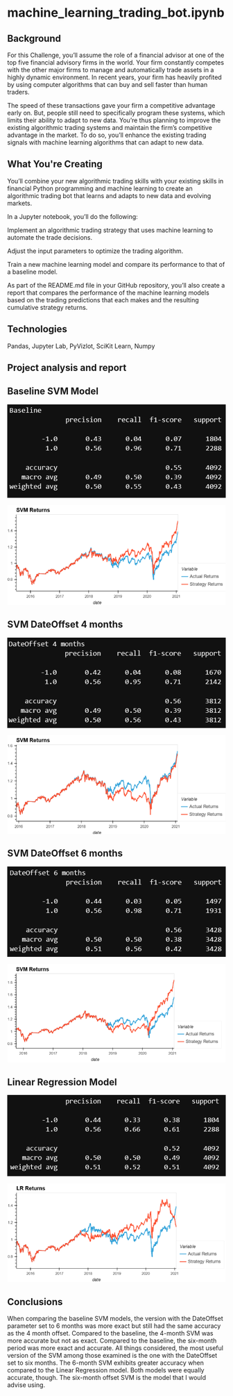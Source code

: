 # machine_learning_trading_bot.ipynb

## Background

For this Challenge, you’ll assume the role of a financial advisor at one of the top five financial advisory firms in the world. Your firm constantly competes with the other major firms to manage and automatically trade assets in a highly dynamic environment. In recent years, your firm has heavily profited by using computer algorithms that can buy and sell faster than human traders.

The speed of these transactions gave your firm a competitive advantage early on. But, people still need to specifically program these systems, which limits their ability to adapt to new data. You’re thus planning to improve the existing algorithmic trading systems and maintain the firm’s competitive advantage in the market. To do so, you’ll enhance the existing trading signals with machine learning algorithms that can adapt to new data.

## What You're Creating
You’ll combine your new algorithmic trading skills with your existing skills in financial Python programming and machine learning to create an algorithmic trading bot that learns and adapts to new data and evolving markets.

In a Jupyter notebook, you’ll do the following:

Implement an algorithmic trading strategy that uses machine learning to automate the trade decisions.

Adjust the input parameters to optimize the trading algorithm.

Train a new machine learning model and compare its performance to that of a baseline model.

As part of the README.md file in your GitHub repository, you’ll also create a report that compares the performance of the machine learning models based on the trading predictions that each makes and the resulting cumulative strategy returns.

## Technologies

Pandas, Jupyter Lab, PyVizlot, SciKit Learn, Numpy

## Project analysis and report

## Baseline SVM Model

 ![baseline](Image/baseline.png)

 ![baseline svm](https://github.com/Akosah304/machine_learning_trading_bot.ipynb/blob/main/Image/baseline%20svm.png)

 ## SVM DateOffset 4 months ##

  ![Image/4 months.png](https://github.com/Akosah304/machine_learning_trading_bot.ipynb/blob/main/Image/4%20months.png)

![Image/4 months svm.png](https://github.com/Akosah304/machine_learning_trading_bot.ipynb/blob/main/Image/4%20months%20svm.png)

## SVM DateOffset 6 months ## 

  ![6 months](https://github.com/Akosah304/machine_learning_trading_bot.ipynb/blob/main/Image/6%20months.png)

![6 month svm](https://github.com/Akosah304/machine_learning_trading_bot.ipynb/blob/main/Image/6%20month%20svm.png)

## Linear Regression Model ## 

  ![Image/lr model.png](https://github.com/Akosah304/machine_learning_trading_bot.ipynb/blob/main/Image/lr%20model.png)

![Image/lr report.png](https://github.com/Akosah304/machine_learning_trading_bot.ipynb/blob/main/Image/lr%20report.png)


## Conclusions ##

When comparing the baseline SVM models, the version with the DateOffset parameter set to 6 months was more exact but still had the same accuracy as the 4 month offset. Compared to the baseline, the 4-month SVM was more accurate but not as exact. Compared to the baseline, the six-month period was more exact and accurate. All things considered, the most useful version of the SVM among those examined is the one with the DateOffset set to six months. The 6-month SVM exhibits greater accuracy when compared to the Linear Regression model. Both models were equally accurate, though. The six-month offset SVM is the model that I would advise using. 
